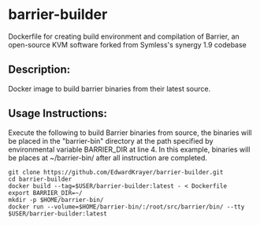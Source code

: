 # barrier-builder
Dockerfile for creating build environment and compilation of Barrier, an open-source KVM software forked from Symless's synergy 1.9 codebase

## Description:

Docker image to build barrier binaries from their latest source.

## Usage Instructions:

Execute the following to build Barrier binaries from source, the binaries will be placed in the "barrier-bin" directory at the path specified by environmental variable BARRIER_DIR at line 4. In this example, binaries will be places at ~/barrier-bin/ after all instruction are completed.

	git clone https://github.com/EdwardKrayer/barrier-builder.git
	cd barrier-builder
	docker build --tag=$USER/barrier-builder:latest - < Dockerfile
	export BARRIER_DIR=~/
	mkdir -p $HOME/barrier-bin/
	docker run --volume=$HOME/barrier-bin/:/root/src/barrier/bin/ --tty $USER/barrier-builder:latest
